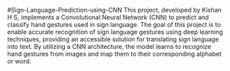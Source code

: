 #Sign-Language-Prediction-using-CNN
This project, developed by Kishan H S, implements a Convolutional Neural Network (CNN) to predict and classify hand gestures used in sign language. The goal of this project is to enable accurate recognition of sign language gestures using deep learning techniques, providing an accessible solution for translating sign language into text. By utilizing a CNN architecture, the model learns to recognize hand gestures from images and map them to their corresponding alphabet or word.
